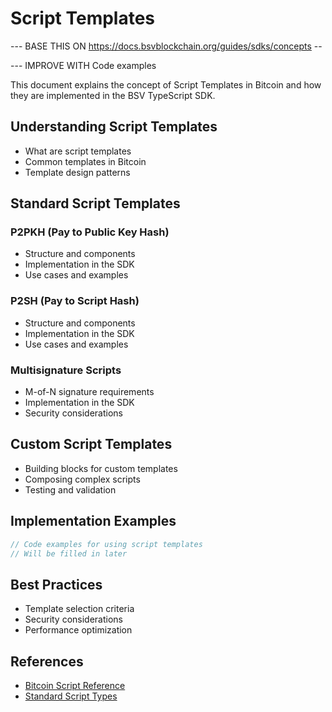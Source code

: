 # Script Templates


--- BASE THIS ON https://docs.bsvblockchain.org/guides/sdks/concepts -- 

--- IMPROVE WITH Code examples

This document explains the concept of Script Templates in Bitcoin and how they are implemented in the BSV TypeScript SDK.

## Understanding Script Templates

- What are script templates
- Common templates in Bitcoin
- Template design patterns

## Standard Script Templates

### P2PKH (Pay to Public Key Hash)

- Structure and components
- Implementation in the SDK
- Use cases and examples

### P2SH (Pay to Script Hash)

- Structure and components
- Implementation in the SDK
- Use cases and examples

### Multisignature Scripts

- M-of-N signature requirements
- Implementation in the SDK
- Security considerations

## Custom Script Templates

- Building blocks for custom templates
- Composing complex scripts
- Testing and validation

## Implementation Examples

```typescript
// Code examples for using script templates
// Will be filled in later
```

## Best Practices

- Template selection criteria
- Security considerations
- Performance optimization

## References

- [Bitcoin Script Reference]()
- [Standard Script Types]()
